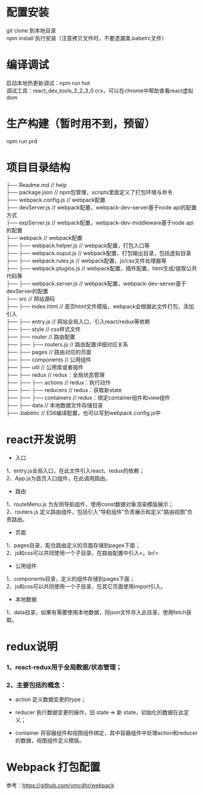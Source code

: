 # 配置安装
git clone 到本地目录 <br/>
npm install 执行安装（注意拷贝文件时，不要遗漏类.babelrc文件）<br/>

# 编译调试
启动本地热更新调试：npm run hot<br/>
调试工具：react_dev_tools_3_2_3_0.crx，可以在chrome中帮助查看react虚拟dom<br/>

# 生产构建（暂时用不到，预留）
npm run prd<br/>

# 项目目录结构
├── Readme.md                   // help<br/>
├── package.json                // npm包管理，scripts里面定义了打包环境与命令<br/>
├── webpack.config.js           // webpack配置<br/>
├── devServer.js                // webpack配置，webpack-dev-server基于node api的配置方式<br/>
├── expServer.js                // webpack配置，webpack-dev-middleware基于node api的配置<br/>
├── webpack                     // webpack配置<br/>
├── ├── webpack.helper.js       // webpack配置，打包入口等<br/>
├── ├── webpack.ouput.js        // webpack配置，打包输出目录，包括虚拟目录<br/>
├── ├── webpack.rules.js        // webpack配置，js/css文件处理器等<br/>
├── ├── webpack.plugins.js      // webpack配置，插件配置，html生成/提取公共代码等<br/>
├── ├── webpack.server.js       // webpack配置，webpack-dev-server基于devServer的配置<br/>
├── src                         // 网站源码<br/>
├── ├── index.html              // 首页html文件模版，webpack会根据此文件打包，添加引入<br/>
├── ├── entry.js                // 网站全局入口，引入react/redux等依赖<br/>
├── ├── style                   // css样式文件<br/>
├── ├── router                  // 路由配置<br/>
├── ├── ├── routers.js          // 路由配置详细对应关系<br/>
├── ├── pages                   // 路由对应的页面<br/>
├── ├── components              // 公用组件<br/>
├── ├── util                    // 公用库或者插件<br/>
├── ├── redux                   // redux：全局状态管理<br/>
├── ├── ├── actions             // redux：执行动作<br/>
├── ├── ├── reducers            // redux：获取新state<br/>
├── ├── ├── containers          // redux：绑定container组件和view组件<br/>
├── ├── data                    // 本地数据文件存储目录<br/>
├── .babelrc                    // ES6编译配置，也可以写到webpack.config.js中<br/>

# react开发说明
* 入口

1、entry.js全局入口，在此文件引入react、redux的依赖；<br/>
2、App.js为首页入口组件，在此调用路由。<br/>

* 路由

1、routeMenu.js 为左侧导航组件，使用const数据对象渲染模版展示；<br/>
2、routers.js 定义路由组件，包括引入“导航组件”负责展示和定义“路由视图”负责路由。<br/>

* 页面

1、pages目录，配合路由定义的页面存储到pages下面；<br/>
2、js和css可以共同使用一个子目录，在路由配置中引入<。br/>

* 公用组件

1、components目录，定义的组件存储到pages下面；<br/>
2、js和css可以共同使用一个子目录，在其它页面使用import引入。<br/>

* 本地数据

1、data目录，如果有需要使用本地数据，将json文件存入此目录，使用fetch获取。<br/>

# redux说明
### 1、react-redux用于全局数据/状态管理；
### 2、主要包括的概念：
* action 定义数据变更的type；

* reducer 执行数据变更的操作，旧 state => 新 state，初始化的数据在此定义；

* container 将容器组件和视图组件绑定，其中容器组件中处理action和reducer的数据，视图组件定义模版。

# Webpack 打包配置
参考：https://github.com/ymcdhr/webpack

